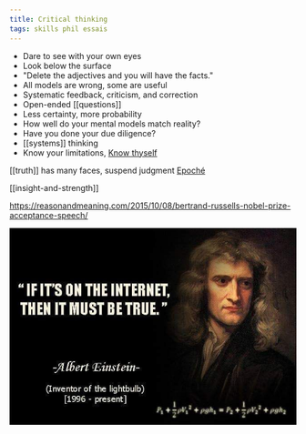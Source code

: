 ```yaml
---
title: Critical thinking
tags: skills phil essais
---
```


- Dare to see with your own eyes
- Look below the surface
- "Delete the adjectives and you will have the facts."
- All models are wrong, some are useful
- Systematic feedback, criticism, and correction
- Open-ended [[questions]]
- Less certainty, more probability
- How well do your mental models match reality?
- Have you done your due diligence?
- [[systems]] thinking
- Know your limitations, [Know thyself](https://en.wikipedia.org/wiki/Know_thyself)

[[truth]] has many faces, suspend judgment [Epoché](https://en.wikipedia.org/wiki/Epoché)

[[insight-and-strength]]

<https://reasonandmeaning.com/2015/10/08/bertrand-russells-nobel-prize-acceptance-speech/>

![](/static/img/must-be-true.jpeg)

